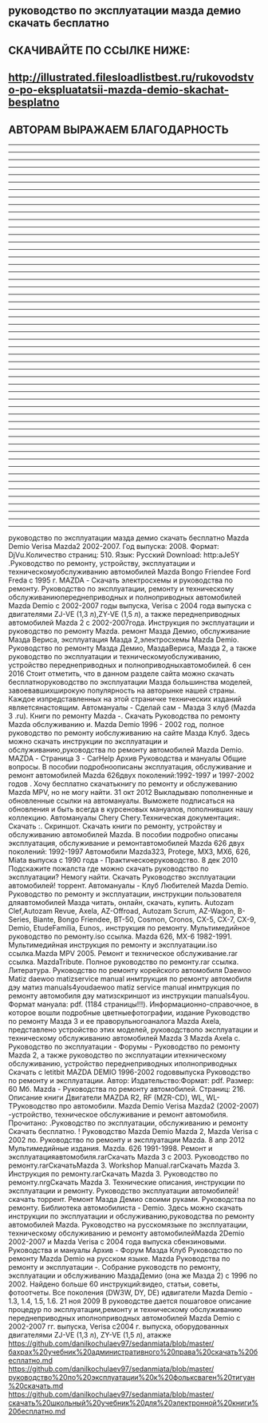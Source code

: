 руководство по эксплуатации мазда демио скачать бесплатно
--------------------------------------------------
СКАЧИВАЙТЕ ПО ССЫЛКЕ НИЖЕ:
--------------------------------------------------
http://illustrated.filesloadlistbest.ru/rukovodstvo-po-ekspluatatsii-mazda-demio-skachat-besplatno
--------------------------------------------------
АВТОРАМ ВЫРАЖАЕМ БЛАГОДАРНОСТЬ
--------------------------------------------------
--------------------------------------------------
--------------------------------------------------
--------------------------------------------------
--------------------------------------------------
--------------------------------------------------
--------------------------------------------------
--------------------------------------------------
--------------------------------------------------
--------------------------------------------------
--------------------------------------------------
--------------------------------------------------
--------------------------------------------------
--------------------------------------------------
--------------------------------------------------
--------------------------------------------------
--------------------------------------------------
--------------------------------------------------
--------------------------------------------------
--------------------------------------------------
--------------------------------------------------
--------------------------------------------------
--------------------------------------------------
--------------------------------------------------
--------------------------------------------------
--------------------------------------------------
--------------------------------------------------
--------------------------------------------------
--------------------------------------------------
--------------------------------------------------
--------------------------------------------------
--------------------------------------------------
--------------------------------------------------
--------------------------------------------------
--------------------------------------------------
--------------------------------------------------
--------------------------------------------------
--------------------------------------------------
--------------------------------------------------
--------------------------------------------------
--------------------------------------------------
--------------------------------------------------
--------------------------------------------------
--------------------------------------------------
--------------------------------------------------
--------------------------------------------------
--------------------------------------------------
--------------------------------------------------
--------------------------------------------------
--------------------------------------------------
--------------------------------------------------
--------------------------------------------------
--------------------------------------------------
руководство по эксплуатации мазда демио скачать бесплатно Mazda Demio Verisa Mazda2 2002-2007. Год выпуска: 2008. Формат: DjVu.Количество страниц: 510. Язык: Русский Download: http:aJe5Y .Руководство по ремонту, устройству, эксплуатации и техническомуобслуживанию автомобилей Mazda Bongo Friendee  Ford Freda с 1995 г. MAZDA - Скачать электросхемы и руководства по ремонту. Руководство по эксплуатации, ремонту и техническому обслуживаниюпереднеприводных и полноприводных автомобилей Mazda Demio c 2002-2007 годы выпуска, Verisa с 2004 года выпуска с двигателями ZJ-VE (1,3 л),ZY-VE (1,5 л), а также переднеприводных автомобилей Mazda 2 c 2002-2007года. Инструкция по эксплуатации и руководство по ремонту Mazda. ремонт Мазда Демио, обслуживание Мазда Вериса, эксплуатация Мазда 2,электросхемы Mazda Demio. Руководство по ремонту Мазда Демио, МаздаВериса, Мазда 2, а также руководство по эксплуатации и техническомуобслуживанию, устройство переднеприводных и полноприводныхавтомобилей. 6 сен 2016  Стоит отметить, что в данном разделе сайта можно скачать бесплатноруководство по эксплуатации Мазда большинства моделей, завоевавшихширокую популярность на авторынке нашей страны. Каждое изпредставленных на этой страничке технических изданий являетсянастоящим. Автомануалы - Сделай сам - Мазда 3 клуб (Mazda 3 .ru). Книги по ремонту Mazda -. Скачать Руководства по ремонту Mazda обслуживанию и. Mazda Demio 1996 - 2002 год, полное руководство по ремонту иобслуживанию на сайте Мазда Клуб. Здесь можно скачать инструкции по эксплуатации и обслуживанию,руководства по ремонту автомобилей Mazda Demio. MAZDA - Страница 3 - CarHelp
Архив Руководства и мануалы Общие вопросы.  В пособии подробноописаны эксплуатация, обслуживание и ремонт автомобилей Mazda 626двух поколений:1992-1997 и 1997-2002 годов . Хочу бесплатно скачатькнигу по ремонту и обслужеванию Mazda MPV, но не могу найти. 31 окт 2012  Выкладываю пополненные и обновленные ссылки на автомануалы. Выможете подписаться на обновления  и быть всегда в курсеновых мануалов, пополнивших нашу коллекцию. Автомануалы Chery Chery.Техническая документация:. Скачать :. Cкриншот. Скачать книги по ремонту, устройству и обслуживанию автомобилей Mazda. В пособии подробно описаны эксплуатация, обслуживание и ремонтавтомобилей Mazda 626 двух поколений: 1992-1997  Автомобили Mazda323, Protege, MX3, MX6, 626, Miata выпуска с 1990 года - Практическоеруководство. 8 дек 2010  Подскажите пожалста где можно скачать руководство по эксплуатации? Немогу найти. Скачать Руководство эксплуатации автомобилей! торрент. Автомануалы - Клуб Любителей Mazda Demio. Руководство по ремонту и эксплуатации, инструкции пользователя дляавтомобилей Мазда читать, онлайн, скачать, купить.  Autozam Clef,Autozam Revue, Axela, AZ-Offroad, Autozam Scrum, AZ-Wagon, B-Series, Biante, Bongo Friendee, BT-50, Cosmon, Cronos, CX-5, CX-7, CX-9, Demio, EtudeFamilia, Eunos,. инструкция по ремонту. Мультимедийное руководство по ремонту.iso ссылка. Mazda 626, MX-6 1982-1991. Мультимедийная инструкция по ремонту и эксплуатации.iso ссылка.Mazda MPV 2005. Ремонт и техническое обслуживание.rar ссылка. MazdaTribute. Полное руководство по ремонту.rar ссылка. Литература. Руководство по ремонту корейского автомобиля Daewoo Matiz daewoo matizservice manual инмтрукция по ремонту автомобиля дэу матиз manuals4youdaewoo matiz service manual инмтрукция по ремонту автомобиля дэу матизскриншот из инструкции manuals4you. Формат мануала: pdf. (1184 страницы!!!). Информационно-справочное, в которое вошли подробные цветныефотографии, издание Руководство по ремонту Мазда 3 и ее праворульногоаналога Mazda Axela, представлено устройство этих моделей, руководствопо эксплуатации и техническому обслуживанию автомобилей Mazda 3 Mazda Axela с. Руководство по эксплуатации - Форумы -
Руководство по ремонту Mazda 2, а также руководство по эксплуатации итехническому обслуживанию, устройство переднеприводных иполноприводных  Скачать c letitbit MAZDA DEMIO 1996-2002 годоввыпуска Руководство по ремонту и эксплуатации. Автор: Издательство:Формат: pdf. Размер: 60 Мб. Mazda - Руководства по ремонту автомобилей. Страниц: 216. Описание книги Двигатели MAZDA R2, RF (MZR-CD), WL, WL-TРуководство про автомобили.  Mazda Demio  Verisa Mazda2 (2002-2007) -устройство, техническое обслуживание и ремонт автомобиля. Прочитано: .Руководство по эксплуатации, обслуживанию и ремонту Скачать бесплатно. ! Руководство Mazda Demio  Mazda 2, Mazda Verisa с 2002 по. Руководство по ремонту и эксплуатации Mazda. 8 апр 2012  Мультимедийные издания. Mazda. 626 1991-1998. Ремонт и эксплуатацияавтомобиля.rarСкачать Mazda 3 с 2003. Руководство по ремонту.rarСкачатьMazda 3. Workshop Manual.rarСкачать Mazda 3. Инструкция по ремонту.rarСкачать Mazda 3. Руководство по ремонту.nrgСкачать Mazda 3. Технические описания, инструкции по эксплуатации и ремонту. Руководство эксплуатации автомобилей! скачать торрент. Ремонт Мазда Демио своими руками. Руководства по ремонту. Библиотека автомобилиста - Demio. Здесь можно скачать инструкции по эксплуатации и обслуживанию,руководства по ремонту автомобилей Mazda.  Руководство на русскомязыке по эксплуатации, техническому обслуживанию и ремонту автомобилейMazda 2Demio 2002-2007 и Mazda Verisa с 2004 года выпуска сбензиновыми. Руководства и мануалы Архив - Форум Мазда Клуб
Руководство по ремонту Mazda Demio на русском языке. Mazda Руководства по ремонту и эксплуатации -. Собрание руководств по ремонту, эксплуатации и обслуживанию МаздаДемио (она же Мазда 2) с 1996 по 2002. Найдено больше 60 инструкций:видео, статьи, советы, фотоотчеты. Все поколения (DW3W, DY, DE) идвигатели Mazda Demio - 1.3, 1.4, 1.5, 1.6. 21 ноя 2009  В руководстве дается пошаговое описание процедур по эксплуатации,ремонту и техническому обслуживанию переднеприводных иполноприводных автомобилей Mazda Demio c 2002-2007 гг. выпуска, Verisa с2004 г. выпуска, оборудованных двигателями ZJ-VE (1,3 л), ZY-VE (1,5 л), атакже
https://github.com/danilkochulaev97/sedanmiata/blob/master/бахрах%20учебник%20административного%20права%20скачать%20бесплатно.md
https://github.com/danilkochulaev97/sedanmiata/blob/master/руководство%20по%20эксплуатации%20к%20фольксваген%20тигуан%20скачать.md
https://github.com/danilkochulaev97/sedanmiata/blob/master/скачать%20школьный%20учебник%20для%20электронной%20книги%20бесплатно.md
